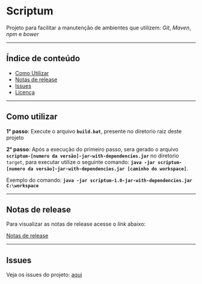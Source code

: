 # Scriptum

Projeto para facilitar a manutenção de ambientes que utilizem: _Git_, _Maven_, _npm_ e _bower_ 

-----

## Índice de conteúdo

* [Como Utilizar](#instala%C3%A7%C3%A3oconfigura%C3%A7%C3%A3o "Como instalar o projeto")
* [Notas de release](#notas-de-release "Notas de release do projeto")
* [Issues](#issues "Issues do projeto")
* [Licença](#licen%C3%A7a "Licença")

-----

## Como utilizar

__1° passo__: Execute o arquivo __`build.bat`__, presente no diretorio raiz deste projeto



__2° passo__: Após a execução do primeiro passo, sera gerado o arquivo __`scriptum-[numero da versão]-jar-with-dependencies.jar`__ no diretorio
`target`, para executar utilize o seguinte comando: __`java -jar scriptum-[numero da versão]-jar-with-dependencies.jar [caminho do workspace]`__.


Exemplo do comando: __`java -jar scriptum-1.0-jar-with-dependencies.jar C:\workspace`__

-----

## Notas de release

Para visualizar as notas de release acesse o _link_ abaixo:

[Notas de release](CHANGELOG.md)

-----

## Issues

Veja os issues do projeto: [aqui](../../issues)
